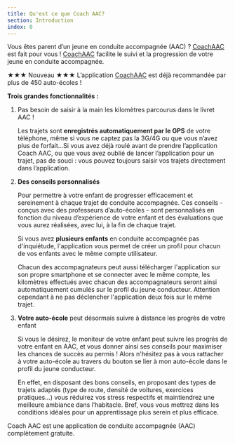 ```yaml
---
title: Qu'est ce que Coach AAC?
section: Introduction
index: 0
---
```


 Vous êtes parent d’un jeune en conduite accompagnée (AAC) ? [CoachAAC](https://www.coachaac.com) est fait pour vous !
[CoachAAC](https://www.coachaac.com) facilite le suivi et la progression de votre jeune en conduite accompagnée.

★★★ Nouveau ★★★ L’application [CoachAAC](https://www.coachaac.com) est déjà recommandée par plus de 450 auto-écoles !

**Trois grandes fonctionnalités :**

1. Pas besoin de saisir à la main les kilomètres parcourus dans le livret AAC !

    Les trajets sont **enregistrés automatiquement par le GPS** de votre téléphone, même si vous ne captez pas la 3G/4G ou que vous n’avez plus de forfait…Si vous avez déjà roulé avant de prendre l’application Coach AAC, ou que vous avez oublié de lancer l’application pour un trajet, pas de souci : vous pouvez toujours saisir vos trajets directement dans l’application.

2. **Des conseils personnalisés**

    Pour permettre à votre enfant de progresser efficacement et sereinement à chaque trajet de conduite accompagnée. Ces conseils - conçus avec des professeurs d’auto-écoles - sont personnalisés en fonction du niveau d’expérience de votre enfant et des évaluations que vous aurez réalisées, avec lui, à la fin de chaque trajet.

    Si vous avez **plusieurs enfants** en conduite accompagnée pas d'inquiétude, l'application vous permet de créer un profil pour chacun de vos enfants avec le même compte utilisateur.

    Chacun des accompagnateurs peut aussi télécharger l'application sur son propre smartphone et se connecter avec le même compte, les kilomètres effectués avec chacun des accompagnateurs seront ainsi automatiquement cumulés sur le profil du jeune conducteur. Attention cependant à ne pas déclencher l'application deux fois sur le même trajet.

3. **Votre auto-école** peut désormais suivre à distance les progrès de votre enfant

    Si vous le désirez, le moniteur de votre enfant peut suivre les progrès de votre enfant en AAC, et vous donner ainsi ses conseils pour maximiser les chances de succès au permis ! Alors n'hésitez pas à vous rattacher à votre auto-école au travers du bouton se lier à mon auto-école dans le profil du jeune conducteur.

    En effet, en disposant des bons conseils, en proposant des types de trajets adaptés (type de route, densité de voitures, exercices pratiques…) vous réduirez vos stress respectifs et maintiendrez une meilleure ambiance dans l’habitacle.
    Bref, vous vous mettrez dans les conditions idéales pour un apprentissage plus serein et plus efficace.

Coach AAC est une application de conduite accompagnée (AAC) complètement gratuite.
